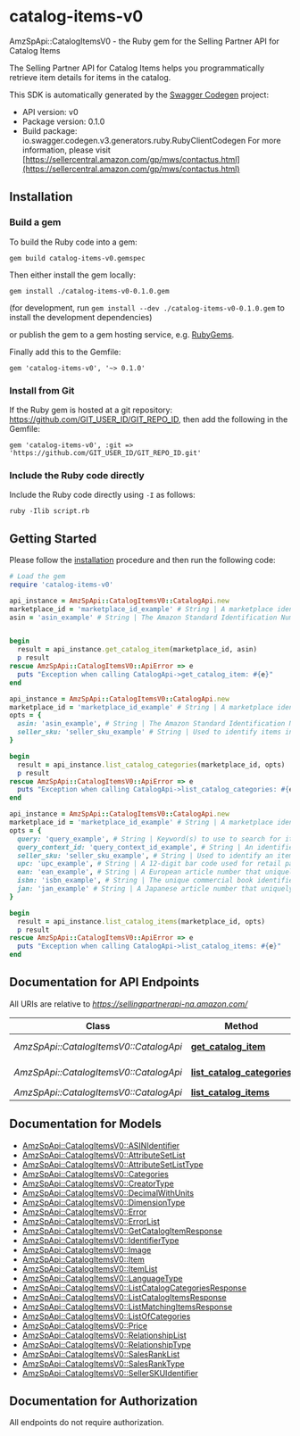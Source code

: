 # catalog-items-v0

AmzSpApi::CatalogItemsV0 - the Ruby gem for the Selling Partner API for Catalog Items

The Selling Partner API for Catalog Items helps you programmatically retrieve item details for items in the catalog.

This SDK is automatically generated by the [Swagger Codegen](https://github.com/swagger-api/swagger-codegen) project:

- API version: v0
- Package version: 0.1.0
- Build package: io.swagger.codegen.v3.generators.ruby.RubyClientCodegen
For more information, please visit [https://sellercentral.amazon.com/gp/mws/contactus.html](https://sellercentral.amazon.com/gp/mws/contactus.html)

## Installation

### Build a gem

To build the Ruby code into a gem:

```shell
gem build catalog-items-v0.gemspec
```

Then either install the gem locally:

```shell
gem install ./catalog-items-v0-0.1.0.gem
```
(for development, run `gem install --dev ./catalog-items-v0-0.1.0.gem` to install the development dependencies)

or publish the gem to a gem hosting service, e.g. [RubyGems](https://rubygems.org/).

Finally add this to the Gemfile:

    gem 'catalog-items-v0', '~> 0.1.0'

### Install from Git

If the Ruby gem is hosted at a git repository: https://github.com/GIT_USER_ID/GIT_REPO_ID, then add the following in the Gemfile:

    gem 'catalog-items-v0', :git => 'https://github.com/GIT_USER_ID/GIT_REPO_ID.git'

### Include the Ruby code directly

Include the Ruby code directly using `-I` as follows:

```shell
ruby -Ilib script.rb
```

## Getting Started

Please follow the [installation](#installation) procedure and then run the following code:
```ruby
# Load the gem
require 'catalog-items-v0'

api_instance = AmzSpApi::CatalogItemsV0::CatalogApi.new
marketplace_id = 'marketplace_id_example' # String | A marketplace identifier. Specifies the marketplace for the item.
asin = 'asin_example' # String | The Amazon Standard Identification Number (ASIN) of the item.


begin
  result = api_instance.get_catalog_item(marketplace_id, asin)
  p result
rescue AmzSpApi::CatalogItemsV0::ApiError => e
  puts "Exception when calling CatalogApi->get_catalog_item: #{e}"
end

api_instance = AmzSpApi::CatalogItemsV0::CatalogApi.new
marketplace_id = 'marketplace_id_example' # String | A marketplace identifier. Specifies the marketplace for the item.
opts = { 
  asin: 'asin_example', # String | The Amazon Standard Identification Number (ASIN) of the item.
  seller_sku: 'seller_sku_example' # String | Used to identify items in the given marketplace. SellerSKU is qualified by the seller's SellerId, which is included with every operation that you submit.
}

begin
  result = api_instance.list_catalog_categories(marketplace_id, opts)
  p result
rescue AmzSpApi::CatalogItemsV0::ApiError => e
  puts "Exception when calling CatalogApi->list_catalog_categories: #{e}"
end

api_instance = AmzSpApi::CatalogItemsV0::CatalogApi.new
marketplace_id = 'marketplace_id_example' # String | A marketplace identifier. Specifies the marketplace for which items are returned.
opts = { 
  query: 'query_example', # String | Keyword(s) to use to search for items in the catalog. Example: 'harry potter books'.
  query_context_id: 'query_context_id_example', # String | An identifier for the context within which the given search will be performed. A marketplace might provide mechanisms for constraining a search to a subset of potential items. For example, the retail marketplace allows queries to be constrained to a specific category. The QueryContextId parameter specifies such a subset. If it is omitted, the search will be performed using the default context for the marketplace, which will typically contain the largest set of items.
  seller_sku: 'seller_sku_example', # String | Used to identify an item in the given marketplace. SellerSKU is qualified by the seller's SellerId, which is included with every operation that you submit.
  upc: 'upc_example', # String | A 12-digit bar code used for retail packaging.
  ean: 'ean_example', # String | A European article number that uniquely identifies the catalog item, manufacturer, and its attributes.
  isbn: 'isbn_example', # String | The unique commercial book identifier used to identify books internationally.
  jan: 'jan_example' # String | A Japanese article number that uniquely identifies the product, manufacturer, and its attributes.
}

begin
  result = api_instance.list_catalog_items(marketplace_id, opts)
  p result
rescue AmzSpApi::CatalogItemsV0::ApiError => e
  puts "Exception when calling CatalogApi->list_catalog_items: #{e}"
end
```

## Documentation for API Endpoints

All URIs are relative to *https://sellingpartnerapi-na.amazon.com/*

Class | Method | HTTP request | Description
------------ | ------------- | ------------- | -------------
*AmzSpApi::CatalogItemsV0::CatalogApi* | [**get_catalog_item**](docs/CatalogApi.md#get_catalog_item) | **GET** /catalog/v0/items/{asin} | 
*AmzSpApi::CatalogItemsV0::CatalogApi* | [**list_catalog_categories**](docs/CatalogApi.md#list_catalog_categories) | **GET** /catalog/v0/categories | 
*AmzSpApi::CatalogItemsV0::CatalogApi* | [**list_catalog_items**](docs/CatalogApi.md#list_catalog_items) | **GET** /catalog/v0/items | 

## Documentation for Models

 - [AmzSpApi::CatalogItemsV0::ASINIdentifier](docs/ASINIdentifier.md)
 - [AmzSpApi::CatalogItemsV0::AttributeSetList](docs/AttributeSetList.md)
 - [AmzSpApi::CatalogItemsV0::AttributeSetListType](docs/AttributeSetListType.md)
 - [AmzSpApi::CatalogItemsV0::Categories](docs/Categories.md)
 - [AmzSpApi::CatalogItemsV0::CreatorType](docs/CreatorType.md)
 - [AmzSpApi::CatalogItemsV0::DecimalWithUnits](docs/DecimalWithUnits.md)
 - [AmzSpApi::CatalogItemsV0::DimensionType](docs/DimensionType.md)
 - [AmzSpApi::CatalogItemsV0::Error](docs/Error.md)
 - [AmzSpApi::CatalogItemsV0::ErrorList](docs/ErrorList.md)
 - [AmzSpApi::CatalogItemsV0::GetCatalogItemResponse](docs/GetCatalogItemResponse.md)
 - [AmzSpApi::CatalogItemsV0::IdentifierType](docs/IdentifierType.md)
 - [AmzSpApi::CatalogItemsV0::Image](docs/Image.md)
 - [AmzSpApi::CatalogItemsV0::Item](docs/Item.md)
 - [AmzSpApi::CatalogItemsV0::ItemList](docs/ItemList.md)
 - [AmzSpApi::CatalogItemsV0::LanguageType](docs/LanguageType.md)
 - [AmzSpApi::CatalogItemsV0::ListCatalogCategoriesResponse](docs/ListCatalogCategoriesResponse.md)
 - [AmzSpApi::CatalogItemsV0::ListCatalogItemsResponse](docs/ListCatalogItemsResponse.md)
 - [AmzSpApi::CatalogItemsV0::ListMatchingItemsResponse](docs/ListMatchingItemsResponse.md)
 - [AmzSpApi::CatalogItemsV0::ListOfCategories](docs/ListOfCategories.md)
 - [AmzSpApi::CatalogItemsV0::Price](docs/Price.md)
 - [AmzSpApi::CatalogItemsV0::RelationshipList](docs/RelationshipList.md)
 - [AmzSpApi::CatalogItemsV0::RelationshipType](docs/RelationshipType.md)
 - [AmzSpApi::CatalogItemsV0::SalesRankList](docs/SalesRankList.md)
 - [AmzSpApi::CatalogItemsV0::SalesRankType](docs/SalesRankType.md)
 - [AmzSpApi::CatalogItemsV0::SellerSKUIdentifier](docs/SellerSKUIdentifier.md)

## Documentation for Authorization

 All endpoints do not require authorization.


